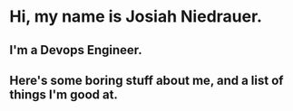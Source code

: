 # Hi, my name is Josiah Niedrauer.
## I'm a Devops Engineer.
## Here's some boring stuff about me, and a list of things I'm good at.
